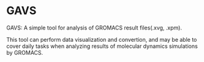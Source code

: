 # GAVS

GAVS: A simple tool for analysis of GROMACS result files(.xvg, .xpm). 

This tool can perform data visualization and convertion, and may be able to cover daily tasks when analyzing results of molecular dynamics simulations by GROMACS. 

